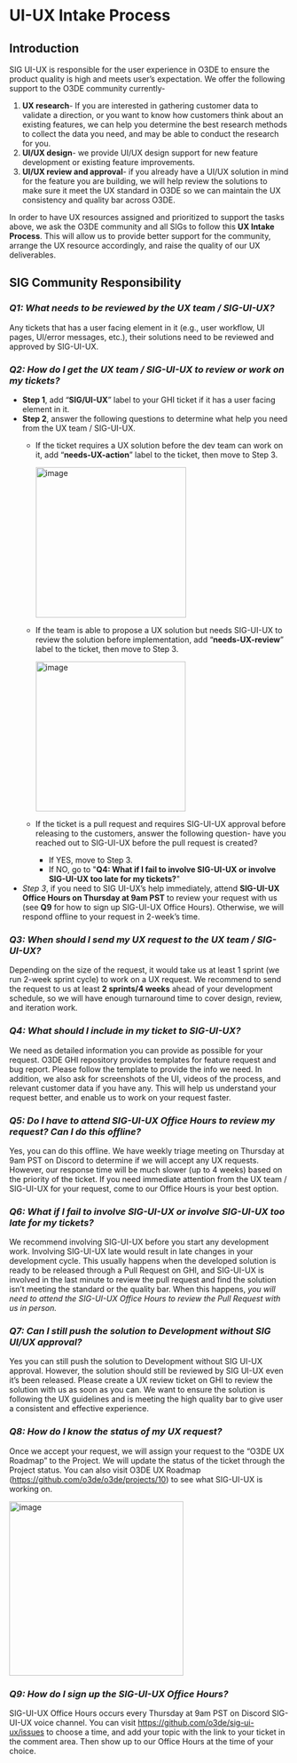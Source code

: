 # UI-UX Intake Process

## Introduction

SIG UI-UX is responsible for the user experience in O3DE to ensure the product quality is high and meets user’s expectation. We offer the following support to the O3DE community currently-

1. **UX research**- If you are interested in gathering customer data to validate a direction, or you want to know how customers think about an existing features, we can help you determine the best research methods to collect the data you need, and may be able to conduct the research for you.
2. **UI/UX design**- we provide UI/UX design support for new feature development or existing feature improvements. 
3. **UI/UX review and approval**- if you already have a UI/UX solution in mind for the feature you are building, we will help review the solutions to make sure it meet the UX standard in O3DE so we can maintain the UX consistency and quality bar across O3DE.

In order to have UX resources assigned and prioritized to support the tasks above, we ask the O3DE community and all SIGs to follow this **UX Intake Process**. This will allow us to provide better support for the community, arrange the UX resource accordingly, and raise the quality of our UX deliverables.

## SIG Community Responsibility

### *Q1: What needs to be reviewed by the UX team / SIG-UI-UX?*

Any tickets that has a user facing element in it (e.g., user workflow, UI pages, UI/error messages, etc.), their solutions need to be reviewed and approved by SIG-UI-UX.

### *Q2: How do I get the UX team / SIG-UI-UX to review or work on my tickets?*

* **Step 1**, add “**SIG/UI-UX**” label to your GHI ticket if it has a user facing element in it.
* **Step 2**, answer the following questions to determine what help you need from the UX team / SIG-UI-UX.
    * If the ticket requires a UX solution before the dev team can work on it, add “**needs-UX-action**” label to the ticket, then move to Step 3.
      
      <img width="271" alt="image" src="https://user-images.githubusercontent.com/75449675/177916051-301352a3-35a0-4df4-adf2-d991d3f70c11.png">

    * If the team is able to propose a UX solution but needs SIG-UI-UX to review the solution before implementation, add “**needs-UX-review**” label to the ticket, then move to Step 3.

      <img width="270" alt="image" src="https://user-images.githubusercontent.com/75449675/177916182-5f491efd-4d27-4dff-9ed6-759c864cd288.png">


    * If the ticket is a pull request and requires SIG-UI-UX approval before releasing to the customers, answer the following question- have you reached out to SIG-UI-UX before the pull request is created?
        * If YES, move to Step 3.
        * If NO, go to "**Q4: What if I fail to involve SIG-UI-UX or involve SIG-UI-UX too late for my tickets?**"
* *Step 3*, if you need to SIG UI-UX’s help immediately, attend **SIG-UI-UX Office Hours on Thursday at 9am PST** to review your request with us (see **Q9** for how to sign up SIG-UI-UX Office Hours). Otherwise, we will respond offline to your request in 2-week’s time.

### *Q3: When should I send my UX request to the UX team / SIG-UI-UX?*

Depending on the size of the request, it would take us at least 1 sprint (we run 2-week sprint cycle) to work on a UX request. We recommend to send the request to us at least **2 sprints/4 weeks** ahead of your development schedule, so we will have enough turnaround time to cover design, review, and iteration work. 

### *Q4: What should I include in my ticket to SIG-UI-UX?*

We need as detailed information you can provide as possible for your request. O3DE GHI repository provides templates for feature request and bug report. Please follow the template to provide the info we need. In addition, we also ask for screenshots of the UI, videos of the process, and relevant customer data if you have any. This will help us understand your request better, and enable us to work on your request faster.

### *Q5: Do I have to attend SIG-UI-UX Office Hours to review my request? Can I do this offline?*

Yes, you can do this offline. We have weekly triage meeting on Thursday at 9am PST on Discord to determine if we will accept any UX requests. However, our response time will be much slower (up to 4 weeks) based on the priority of the ticket. If you need immediate attention from the UX team / SIG-UI-UX for your request, come to our Office Hours is your best option.

### *Q6: What if I fail to involve SIG-UI-UX or involve SIG-UI-UX too late for my tickets?*

We recommend involving SIG-UI-UX before you start any development work. Involving SIG-UI-UX late would result in late changes in your development cycle. This usually happens when the developed solution is ready to be released through a Pull Request on GHI, and SIG-UI-UX is involved in the last minute to review the pull request and find the solution isn’t meeting the standard or the quality bar. When this happens, *you will need to attend the SIG-UI-UX Office Hours to review the Pull Request with us in person.*

### *Q7: Can I still push the solution to Development without SIG UI/UX approval?*

Yes you can still push the solution to Development without SIG UI-UX approval. However, the solution should still be reviewed by SIG UI-UX even it’s been released. Please create a UX review ticket on GHI to review the solution with us as soon as you can. We want to ensure the solution is following the UX guidelines and is meeting the high quality bar to give user a consistent and effective experience.

### *Q8: How do I know the status of my UX request?*

Once we accept your request, we will assign your request to the “O3DE UX Roadmap” to the Project. We will update the status of the ticket through the Project status. You can also visit O3DE UX Roadmap (https://github.com/o3de/o3de/projects/10) to see what SIG-UI-UX is working on.

<img width="314" alt="image" src="https://user-images.githubusercontent.com/75449675/177917004-5b9cd4d2-5459-4c49-a948-b8a9546046c1.png">

### *Q9: How do I sign up the SIG-UI-UX Office Hours?*

SIG-UI-UX Office Hours occurs every Thursday at 9am PST on Discord SIG-UI-UX voice channel. You can visit https://github.com/o3de/sig-ui-ux/issues to choose a time, and add your topic with the link to your ticket in the comment area. Then show up to our Office Hours at the time of your choice. 

